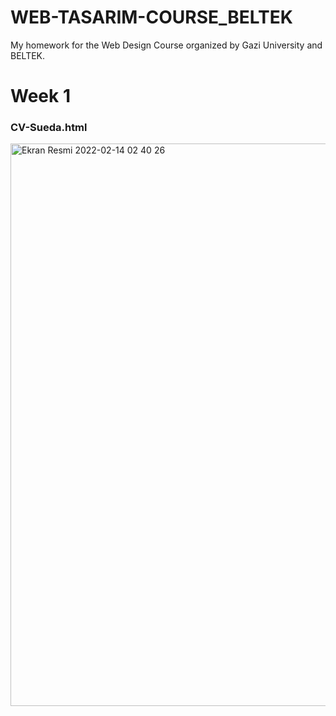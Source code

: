 # WEB-TASARIM-COURSE_BELTEK
My homework for the Web Design Course organized by Gazi University and BELTEK.

# Week 1
<h3>CV-Sueda.html </h3>
<img width="750" height="900" alt="Ekran Resmi 2022-02-14 02 40 26" src="https://user-images.githubusercontent.com/88403704/153780568-4b8eb4ec-9491-4ec9-9ba1-aef2cd076af4.png">


<h3></h3>
